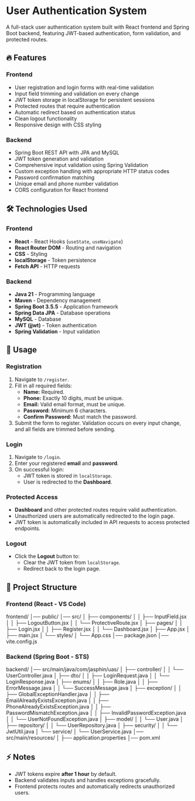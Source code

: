 # User Authentication System

A full-stack user authentication system built with React frontend and Spring Boot backend, featuring JWT-based authentication, form validation, and protected routes.

## 🔥 Features

### Frontend
- User registration and login forms with real-time validation
- Input field trimming and validation on every change
- JWT token storage in localStorage for persistent sessions
- Protected routes that require authentication
- Automatic redirect based on authentication status
- Clean logout functionality
- Responsive design with CSS styling

### Backend
- Spring Boot REST API with JPA and MySQL
- JWT token generation and validation
- Comprehensive input validation using Spring Validation
- Custom exception handling with appropriate HTTP status codes
- Password confirmation matching
- Unique email and phone number validation
- CORS configuration for React frontend

## 🛠 Technologies Used

### Frontend
- **React** - React Hooks (`useState`, `useNavigate`)
- **React Router DOM** - Routing and navigation
- **CSS** - Styling
- **localStorage** - Token persistence
- **Fetch API** - HTTP requests

### Backend
- **Java 21** - Programming language
- **Maven** - Dependency management
- **Spring Boot 3.5.5** - Application framework
- **Spring Data JPA** - Database operations
- **MySQL** - Database
- **JWT (jjwt)** - Token authentication
- **Spring Validation** - Input validation

## 📝 Usage

### Registration
1. Navigate to `/register`.
2. Fill in all required fields:
   - **Name:** Required.
   - **Phone:** Exactly 10 digits, must be unique.
   - **Email:** Valid email format, must be unique.
   - **Password:** Minimum 6 characters.
   - **Confirm Password:** Must match the password.
3. Submit the form to register. Validation occurs on every input change, and all fields are trimmed before sending.

### Login
1. Navigate to `/login`.
2. Enter your registered **email** and **password**.
3. On successful login:
   - JWT token is stored in `localStorage`.
   - User is redirected to the **Dashboard**.

### Protected Access
- **Dashboard** and other protected routes require valid authentication.
- Unauthorized users are automatically redirected to the login page.
- JWT token is automatically included in API requests to access protected endpoints.

### Logout
- Click the **Logout** button to:
  - Clear the JWT token from `localStorage`.
  - Redirect back to the login page.

## 📂 Project Structure

### Frontend (React - VS Code)

frontend/
│── public/
│── src/
│   ├── components/
│   │   ├── InputField.jsx
│   │   ├── LogoutButton.jsx
│   │   └── ProtectiveRoute.jsx
│   ├── pages/
│   │   ├── Login.jsx
│   │   ├── Register.jsx
│   │   └── Dashboard.jsx
│   ├── App.jsx
│   ├── main.jsx
│   └── styles/
│       └── App.css
│── package.json
│── vite.config.js

### Backend (Spring Boot - STS)

backend/
│── src/main/java/com/jasphin/uas/
│   ├── controller/
│   │   └── UserController.java
│   ├── dto/
│   │   ├── LoginRequest.java
│   │   └── LoginResponse.java
│   ├── enums/
│   │   ├── Role.java
│   │   ├── ErrorMessage.java
│   │   └── SuccessMessage.java
│   ├── exception/
│   │   ├── GlobalExceptionHandler.java
│   │   ├── EmailAlreadyExistsException.java
│   │   ├── PhoneAlreadyExistsException.java
│   │   ├── PasswordMismatchException.java
│   │   ├── InvalidPasswordException.java
│   │   └── UserNotFoundException.java
│   ├── model/
│   │   └── User.java
│   ├── repository/
│   │   └── UserRepository.java
│   ├── security/
│   │   └── JwtUtil.java
│   └── service/
│       └── UserService.java
│── src/main/resources/
│   ├── application.properties
│── pom.xml

## ⚡ Notes

- JWT tokens expire **after 1 hour** by default.
- Backend validates inputs and handles exceptions gracefully.
- Frontend protects routes and automatically redirects unauthorized users.

